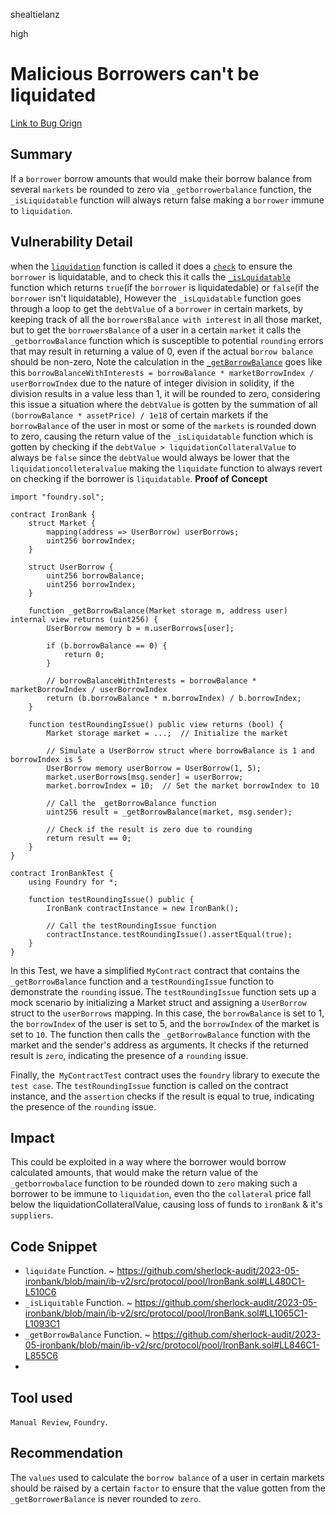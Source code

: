 shealtielanz

high

# Malicious Borrowers can't be liquidated

[Link to Bug Orign](https://github.com/sherlock-audit/2023-05-ironbank/blob/main/ib-v2/src/protocol/pool/IronBank.sol#L499C73)
## Summary
If a `borrower` borrow amounts that would make their borrow balance from several `markets` be rounded to zero via `_getborrowerbalance` function, the `_isLiquidatable` function will always return false making a `borrower` immune to `liquidation`.
## Vulnerability Detail
when the [`liquidation`](https://github.com/sherlock-audit/2023-05-ironbank/blob/main/ib-v2/src/protocol/pool/IronBank.sol#LL480C1-L510C6) function is called it does a [`check`](https://github.com/sherlock-audit/2023-05-ironbank/blob/main/ib-v2/src/protocol/pool/IronBank.sol#LL499C73-L499C73) to ensure the `borrower` is liquidatable, and to check this it calls the [`_isLquidatable`](https://github.com/sherlock-audit/2023-05-ironbank/blob/main/ib-v2/src/protocol/pool/IronBank.sol#LL1065C1-L1093C1) function which returns `true`(if the `borrower` is liquidatedable) or `false`(if the `borrower` isn't liquidatable), However the `_isLquidatable` function goes through a loop to get the `debtValue` of a `borrower` in certain markets, by keeping track of all the `borrowersBalance with interest` in all those market, but to get the `borrowersBalance` of a user in a certain `market` it calls the `_getborrowBalance` function which is susceptible to potential `rounding` errors that may result in returning a value of 0, even if the actual `borrow balance` should be non-zero, Note the calculation in the [`_getBorrowBalance`](https://github.com/sherlock-audit/2023-05-ironbank/blob/main/ib-v2/src/protocol/pool/IronBank.sol#LL846C1-L855C6) goes like this `borrowBalanceWithInterests = borrowBalance * marketBorrowIndex / userBorrowIndex` due to the nature of integer division in solidity, if the division results in a value less than 1, it will be rounded to zero, considering this issue a situation where the `debtValue` is gotten by the summation of all `(borrowBalance * assetPrice) / 1e18` of certain markets if the `borrowBalance` of the user in most or some of the `markets` is rounded down to zero, causing the return value of the `_isLiquidatable` function which is gotten by checking if the `debtValue > liquidationCollateralValue` to always be `false` since the `debtValue` would always be lower that the `liquidationcolleteralvalue` making the `liquidate` function to always revert on checking if the borrower is `liquidatable`.
**Proof of Concept**
```foundry
import "foundry.sol";

contract IronBank {
    struct Market {
        mapping(address => UserBorrow) userBorrows;
        uint256 borrowIndex;
    }
    
    struct UserBorrow {
        uint256 borrowBalance;
        uint256 borrowIndex;
    }
    
    function _getBorrowBalance(Market storage m, address user) internal view returns (uint256) {
        UserBorrow memory b = m.userBorrows[user];

        if (b.borrowBalance == 0) {
            return 0;
        }

        // borrowBalanceWithInterests = borrowBalance * marketBorrowIndex / userBorrowIndex
        return (b.borrowBalance * m.borrowIndex) / b.borrowIndex;
    }
    
    function testRoundingIssue() public view returns (bool) {
        Market storage market = ...;  // Initialize the market
        
        // Simulate a UserBorrow struct where borrowBalance is 1 and borrowIndex is 5
        UserBorrow memory userBorrow = UserBorrow(1, 5);
        market.userBorrows[msg.sender] = userBorrow;
        market.borrowIndex = 10;  // Set the market borrowIndex to 10
        
        // Call the _getBorrowBalance function
        uint256 result = _getBorrowBalance(market, msg.sender);
        
        // Check if the result is zero due to rounding
        return result == 0;
    }
}

contract IronBankTest {
    using Foundry for *;

    function testRoundingIssue() public {
        IronBank contractInstance = new IronBank();
        
        // Call the testRoundingIssue function
        contractInstance.testRoundingIssue().assertEqual(true);
    }
}
```
In this Test, we have a simplified `MyContract` contract that contains the `_getBorrowBalance` function and a `testRoundingIssue` function to demonstrate the `rounding` issue.
The `testRoundingIssue` function sets up a mock scenario by initializing a Market struct and assigning a `UserBorrow` struct to the `userBorrows` mapping. In this case, the `borrowBalance` is set to 1, the `borrowIndex` of the user is set to 5, and the `borrowIndex` of the market is set to `10`.
The function then calls the `_getBorrowBalance` function with the market and the sender's address as arguments. It checks if the returned result is `zero`, indicating the presence of a `rounding` issue.

Finally, the` MyContractTest` contract uses the `foundry` library to execute the `test case`. The `testRoundingIssue` function is called on the contract instance, and the `assertion` checks if the result is equal to true, indicating the presence of the `rounding` issue.
## Impact
This could be exploited in a way where the borrower would borrow calculated amounts, that would make the return value of the `_getborrowbalace` function to be rounded down to `zero` making such a borrower to be immune to `liquidation`, even tho the `collateral` price fall below the liquidationCollateralValue, causing loss of funds to `ironBank` & it's `suppliers`.
## Code Snippet
- `liquidate` Function. ~ https://github.com/sherlock-audit/2023-05-ironbank/blob/main/ib-v2/src/protocol/pool/IronBank.sol#LL480C1-L510C6
- `_isLiquitable` Function. ~ https://github.com/sherlock-audit/2023-05-ironbank/blob/main/ib-v2/src/protocol/pool/IronBank.sol#LL1065C1-L1093C1
- `_getBorrowBalance` Function. ~ https://github.com/sherlock-audit/2023-05-ironbank/blob/main/ib-v2/src/protocol/pool/IronBank.sol#LL846C1-L855C6
- 
## Tool used

`Manual Review`, `Foundry`.

## Recommendation
The `values` used to calculate the `borrow balance` of a user in certain markets should be raised by a certain `factor` to ensure that the value gotten from the `_getBorrowerBalance` is never rounded to `zero`.